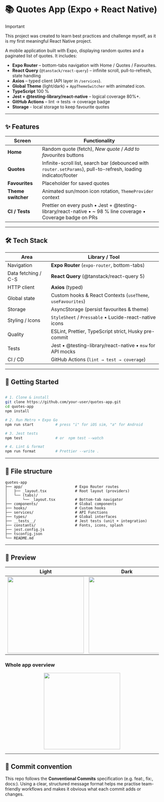 # 📚 Quotes App (Expo + React Native)

> [!IMPORTANT]
> This project was created to learn best practices and challenge myself, as it is my first meaningful React Native project.

A mobile application built with Expo, displaying random quotes and a paginated list of quotes. It includes:

- **Expo Router** – bottom-tabs navigation with Home / Quotes / Favourites.
- **React Query** (`@tanstack/react-query`) – infinite scroll, pull-to-refresh, state handling
- **Axios** – typed client (API layer in `/services`).
- **Global Theme** (light/dark) + `AppThemeSwitcher` with animated icon.
- **TypeScript** 100 %
- **Jest + @testing-library/react-native** – logical coverage 80%+.
- **GitHub Actions** – lint → tests → coverage badge
- **Storage** - local storage to keep favourite quotes

---

## ✨ Features

| Screen             | Functionality                                                                                                   |
| ------------------ | --------------------------------------------------------------------------------------------------------------- |
| **Home**           | Random quote (fetch), _New quote_ / _Add to favourites_ buttons                                                 |
| **Quotes**         | Infinite-scroll list, search bar (debounced with `router.setParams`), pull-to-refresh, loading indicator/footer |
| **Favourites**     | Placeholder for saved quotes                                                                                    |
| **Theme switcher** | Animated sun/moon icon rotation, `ThemeProvider` context                                                        |
| **CI / Tests**     | Prettier on every push • Jest + @testing-library/react-native • ~ 98 % line coverage • Coverage badge on PRs    |

---

## 🛠 Tech Stack

| Area                | Library / Tool                                              |
| ------------------- | ----------------------------------------------------------- |
| Navigation          | **Expo Router** (`expo-router`, bottom-tabs)                |
| Data fetching / C-S | **React Query** (@tanstack/react-query 5)                   |
| HTTP client         | **Axios** (typed)                                           |
| Global state        | Custom hooks & React Contexts (`useTheme`, `useFavourites`) |
| Storage             | AsyncStorage (persist favourites & theme)                   |
| Styling / Icons     | `StyleSheet` / `Pressable` • Lucide-react-native icons      |
| Quality             | ESLint, Prettier, TypeScript strict, Husky pre-commit       |
| Tests               | Jest • @testing-library/react-native • `msw` for API mocks  |
| CI / CD             | GitHub Actions (`lint → test → coverage`)                   |

---

## 🚀 Getting Started

```bash

# 1. Clone & install
git clone https://github.com/your-user/quotes-app.git
cd quotes-app
npm install

# 2. Run Metro + Expo Go
npm run start          # press "i" for iOS sim, "a" for Android

# 3. Jest tests
npm test               # or  npm test --watch

# 4. Lint & format
npm run format         # Prettier --write .
```

---

## 📁 File structure

```
quotes-app
├── app/                        # Expo Router routes
│   ├── _layout.tsx             # Root layout (providers)
│   └── (tabs)/
│       └── _layout.tsx         # Bottom-tab navigator
├── components/                 # Global components
├── hooks/                      # Custom hooks
├── services/                   # API Functions
├── types/                      # Global interfaces
├── __tests__/                  # Jest tests (unit + integration)
├── constants/                  # Fonts, icons, splash
├── jest.config.js
├── tsconfig.json
└── README.md
```

---

## 📱 Preview

<div align="center">

| Light                                                                                                     | Dark                                                                                                      |
| --------------------------------------------------------------------------------------------------------- | --------------------------------------------------------------------------------------------------------- |
| <img src="https://github.com/user-attachments/assets/16994e41-7ac4-49ce-ad65-4cedfb374fe6" width="250" /> | <img src="https://github.com/user-attachments/assets/a66cc272-778d-4e3c-bb58-ee89d7a011f9" width="250" /> |

</div>

### Whole app overview

<div align="center">
  <img src="https://github.com/user-attachments/assets/1554e2b5-60e6-4c3f-a39c-a3f115344a5d" width="250" />

</div>

---

## 📝 Commit convention

This repo follows the **Conventional Commits** specification (e.g. feat:, fix:, docs:).
Using a clear, structured message format helps me practise team-friendly workflows and makes it obvious what each commit adds or changes.
